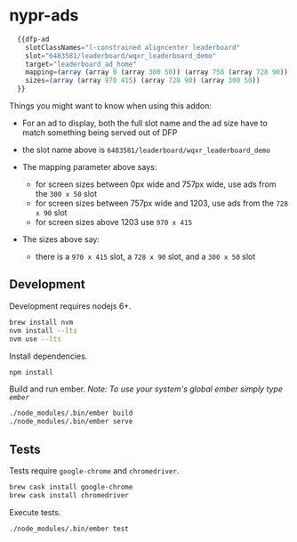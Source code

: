 # nypr-ads

```javascript
  {{dfp-ad
    slotClassNames="l-constrained aligncenter leaderboard"
    slot="6483581/leaderboard/wqxr_leaderboard_demo"
    target="leaderboard_ad_home"
    mapping=(array (array 0 (array 300 50)) (array 758 (array 728 90)) (array 1203 (array 970 415)))
    sizes=(array (array 970 415) (array 728 90) (array 300 50))
  }}
```

Things you might want to know when using this addon:

* For an ad to display, both the full slot name and the ad size have to match something being served out of DFP

* the slot name above is `6483581/leaderboard/wqxr_leaderboard_demo`

* The mapping parameter above says:
  * for screen sizes between 0px wide and 757px wide, use ads from the `300 x 50` slot
  * for screen sizes between 757px wide and 1203, use ads from the `728 x 90` slot
  * for screen sizes above 1203 use `970 x 415`

* The sizes above say:
  * there is a `970 x 415` slot, a `728 x 90` slot, and a `300 x 50` slot

## Development

Development requires nodejs 6+.
```sh
brew install nvm
nvm install --lts
nvm use --lts
```

Install dependencies.
```sh
npm install
```

Build and run ember.
_Note: To use your system's global ember simply type `ember`_
```sh
./node_modules/.bin/ember build
./node_modules/.bin/ember serve
```

## Tests

Tests require `google-chrome` and `chromedriver`.
```sh
brew cask install google-chrome
brew cask install chromedriver
```

Execute tests.
```sh
./node_modules/.bin/ember test
```

